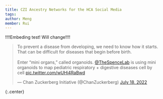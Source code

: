 ```yaml
---
title: CZI Ancestry Networks for the HCA Social Media
tags:
author: Meng
member: Rui
---
```

!!!!Embeding test! Will change!!!!
<!-- Twitter embeds from https://publish.twitter.com/ -->

<blockquote class="twitter-tweet"><p lang="en" dir="ltr">To prevent a disease from developing, we need to know how it starts. That can be difficult for diseases that begin before birth.<br><br>Enter “mini organs,” called organoids. <a href="https://twitter.com/TheSpenceLab?ref_src=twsrc%5Etfw">@TheSpenceLab</a> is using mini organoids to map pediatric respiratory + digestive diseases cell by cell <a href="https://t.co/wUHi4RaBwd">pic.twitter.com/wUHi4RaBwd</a></p>&mdash; Chan Zuckerberg Initiative (@ChanZuckerberg) <a href="https://twitter.com/ChanZuckerberg/status/1549079566970286081?ref_src=twsrc%5Etfw">July 18, 2022</a></blockquote> <script async src="https://platform.twitter.com/widgets.js" charset="utf-8"></script>
{:.center}



